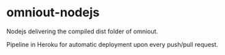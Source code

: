 # omniout-nodejs

Nodejs delivering the compiled dist folder of omniout. 

Pipeline in Heroku for automatic deployment upon every push/pull request.
